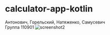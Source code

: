 # calculator-app-kotlin  
Антонович, Горельский, Натяженко, Самусевич  
Группа 110901 
![screenshot2](https://github.com/AntonSamusevich/calculator-app-kotlin/assets/144314583/87da6f98-c462-4f58-8af7-bb8881403022)
